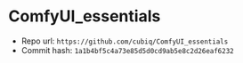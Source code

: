 # ComfyUI_essentials
- Repo url: `https://github.com/cubiq/ComfyUI_essentials`
- Commit hash: `1a1b4bf5c4a73e85d5d0cd9ab5e8c2d26eaf6232`